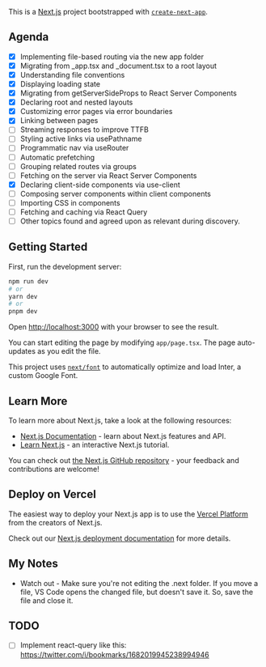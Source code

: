 This is a [Next.js](https://nextjs.org/) project bootstrapped with [`create-next-app`](https://github.com/vercel/next.js/tree/canary/packages/create-next-app).

## Agenda

- [x] Implementing file-based routing via the new app folder
- [x] Migrating from \_app.tsx and \_document.tsx to a root layout
- [x] Understanding file conventions
- [x] Displaying loading state
- [x] Migrating from getServerSideProps to React Server Components
- [x] Declaring root and nested layouts
- [x] Customizing error pages via error boundaries
- [x] Linking between pages
- [ ] Streaming responses to improve TTFB
- [ ] Styling active links via usePathname
- [ ] Programmatic nav via useRouter
- [ ] Automatic prefetching
- [ ] Grouping related routes via groups
- [ ] Fetching on the server via React Server Components
- [x] Declaring client-side components via use-client
- [ ] Composing server components within client components
- [ ] Importing CSS in components
- [ ] Fetching and caching via React Query
- [ ] Other topics found and agreed upon as relevant during discovery.

## Getting Started

First, run the development server:

```bash
npm run dev
# or
yarn dev
# or
pnpm dev
```

Open [http://localhost:3000](http://localhost:3000) with your browser to see the result.

You can start editing the page by modifying `app/page.tsx`. The page auto-updates as you edit the file.

This project uses [`next/font`](https://nextjs.org/docs/basic-features/font-optimization) to automatically optimize and load Inter, a custom Google Font.

## Learn More

To learn more about Next.js, take a look at the following resources:

- [Next.js Documentation](https://nextjs.org/docs) - learn about Next.js features and API.
- [Learn Next.js](https://nextjs.org/learn) - an interactive Next.js tutorial.

You can check out [the Next.js GitHub repository](https://github.com/vercel/next.js/) - your feedback and contributions are welcome!

## Deploy on Vercel

The easiest way to deploy your Next.js app is to use the [Vercel Platform](https://vercel.com/new?utm_medium=default-template&filter=next.js&utm_source=create-next-app&utm_campaign=create-next-app-readme) from the creators of Next.js.

Check out our [Next.js deployment documentation](https://nextjs.org/docs/deployment) for more details.

## My Notes

- Watch out - Make sure you're not editing the .next folder. If you move a file, VS Code opens the changed file, but doesn't save it. So, save the file and close it.

## TODO

- [ ] Implement react-query like this: https://twitter.com/i/bookmarks/1682019945238994946
